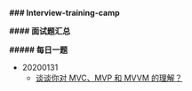 **### Interview-training-camp**

**#### 面试题汇总**

**##### 每日一题**

- 20200131
  - [ 谈谈你对 MVC、MVP 和 MVVM 的理解？](https://github.com/Marslay7/Interview-training-camp/blob/master/vue/20200127.md " 谈谈你对MVC、MVP和MVVM的理解？")

